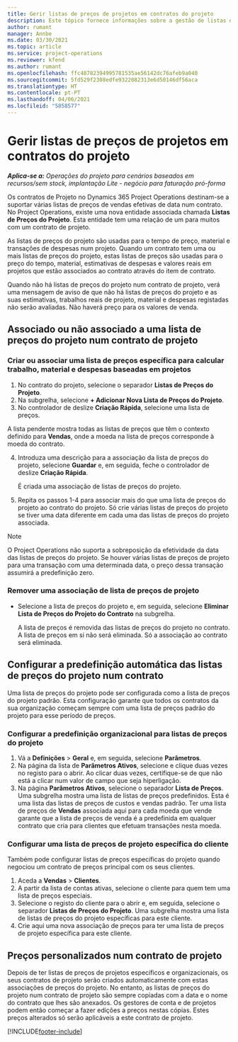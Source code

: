 ```yaml
---
title: Gerir listas de preços de projetos em contratos do projeto
description: Este tópico fornece informações sobre a gestão de listas de preços do projeto em contratos do projeto.
author: rumant
manager: Annbe
ms.date: 03/30/2021
ms.topic: article
ms.service: project-operations
ms.reviewer: kfend
ms.author: rumant
ms.openlocfilehash: ffc48782394995781535ae56142dc76afeb9a040
ms.sourcegitcommit: 5fd529f2308edfe9322082313e6d50146df56aca
ms.translationtype: HT
ms.contentlocale: pt-PT
ms.lasthandoff: 04/06/2021
ms.locfileid: "5858577"
---
```

# <a name="manage-project-price-lists-on-project-contracts"></a>Gerir listas de preços de projetos em contratos do projeto

_**Aplica-se a:** Operações do projeto para cenários baseados em recursos/sem stock, implantação Lite - negócio para faturação pró-forma_

Os contratos de Projeto no Dynamics 365 Project Operations destinam-se a suportar várias listas de preços de vendas efetivas de data num contrato. No Project Operations, existe uma nova entidade associada chamada **Listas de Preços do Projeto**. Esta entidade tem uma relação de um para muitos com um contrato de projeto.

As listas de preços do projeto são usadas para o tempo de preço, material e transações de despesas num projeto. Quando um contrato tem uma ou mais listas de preços do projeto, estas listas de preços são usadas para o preço do tempo, material, estimativas de despesas e valores reais em projetos que estão associados ao contrato através do item de contrato.

Quando não há listas de preços do projeto num contrato de projeto, verá uma mensagem de aviso de que não há listas de preços do projeto e as suas estimativas, trabalhos reais de projeto, material e despesas registadas não serão avaliadas. Não haverá preço para os valores de venda.

## <a name="associate-or-unassociate-a-project-price-list-on-a-project-contract"></a>Associado ou não associado a uma lista de preços do projeto num contrato de projeto

### <a name="create-or-associate-a-specific-price-list-for-estimating-project-based-work-material-and-expenses"></a>Criar ou associar uma lista de preços específica para calcular trabalho, material e despesas baseadas em projetos

1. No contrato do projeto, selecione o separador **Listas de Preços do Projeto**.
2. Na subgrelha, selecione **+ Adicionar Nova Lista de Preços do Projeto**.
3. No controlador de deslize **Criação Rápida**, selecione uma lista de preços. 

  A lista pendente mostra todas as listas de preços que têm o contexto definido para **Vendas**, onde a moeda na lista de preços corresponde à moeda do contrato.
  
4. Introduza uma descrição para a associação da lista de preços do projeto, selecione **Guardar** e, em seguida, feche o controlador de deslize **Criação Rápida**.

   É criada uma associação de listas de preços do projeto.
   
5. Repita os passos 1-4 para associar mais do que uma lista de preços do projeto ao contrato do projeto. Só crie várias listas de preços do projeto se tiver uma data diferente em cada uma das listas de preços do projeto associada.

> [!NOTE]
> O Project Operations não suporta a sobreposição da efetividade da data das listas de preços do projeto. Se houver várias listas de preços de projeto para uma transação com uma determinada data, o preço dessa transação assumirá a predefinição zero.

### <a name="remove-a-project-price-list-association"></a>Remover uma associação de lista de preços de projeto

- Selecione a lista de preços do projeto e, em seguida, selecione **Eliminar Lista de Preços do Projeto do Contrato** na subgrelha. 

  A lista de preços é removida das listas de preços do projeto no contrato. A lista de preços em si não será eliminada. Só a associação ao contrato será eliminada.

## <a name="set-up-automatic-defaulting-of-project-price-lists-on-a-contract"></a>Configurar a predefinição automática das listas de preços do projeto num contrato

Uma lista de preços do projeto pode ser configurada como a lista de preços do projeto padrão. Esta configuração garante que todos os contratos da sua organização começam sempre com uma lista de preços padrão do projeto para esse período de preços.

### <a name="set-up-the-organizational-default-for-project-price-lists"></a>Configurar a predefinição organizacional para listas de preços do projeto

1. Vá a **Definições** > **Geral** e, em seguida, selecione **Parâmetros**.
2. Na página da lista de **Parâmetros Ativos**, selecione e clique duas vezes no registo para o abrir. Ao clicar duas vezes, certifique-se de que não está a clicar num valor de campo que seja hiperligação. 
3. Na página **Parâmetros Ativos**, selecione o separador **Lista de Preços**. Uma subgrelha mostra uma lista de listas de preços predefinidos. Esta é uma lista das listas de preços de custos e vendas padrão. Ter uma lista de preços de **Vendas** associada aqui para cada moeda que vende garante que a lista de preços de venda é a predefinida em qualquer contrato que cria para clientes que efetuam transações nesta moeda.

### <a name="set-up-a-customer-specific-project-price-list"></a>Configurar uma lista de preços de projeto específica do cliente

Também pode configurar listas de preços específicas do projeto quando negociou um contrato de preços principal com os seus clientes.

1. Aceda a **Vendas** > **Clientes**.
2. A partir da lista de contas ativas, selecione o cliente para quem tem uma lista de preços especiais.
3. Selecione o registo do cliente para o abrir e, em seguida, selecione o separador **Listas de Preços do Projeto**. Uma subgrelha mostra uma lista de listas de preços do projeto específicas para este cliente. 
4. Crie aqui uma nova associação de preços para ter uma lista de preços de projeto específica para este cliente.

## <a name="custom-pricing-on-a-project-contract"></a>Preços personalizados num contrato de projeto

Depois de ter listas de preços de projetos específicos e organizacionais, os seus contratos de projeto serão criados automaticamente com estas associações de preços do projeto. No entanto, as listas de preços do projeto num contrato de projeto são sempre copiadas com a data e o nome do contrato que lhes são anexados. Os gestores de conta e de projetos podem então começar a fazer edições a preços nestas cópias. Estes preços alterados só serão aplicáveis a este contrato de projeto.


[!INCLUDE[footer-include](../includes/footer-banner.md)]
